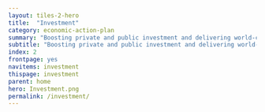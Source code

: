 ```yaml
---
layout: tiles-2-hero
title:  "Investment"
category: economic-action-plan
summary: "Boosting private and public investment and delivering world-class infrastructure."
subtitle: "Boosting private and public investment and delivering world-class infrastructure."
index: 2
frontpage: yes
navitems: investment
thispage: investment
parent: home
hero: Investment.png
permalink: /investment/
---
```


